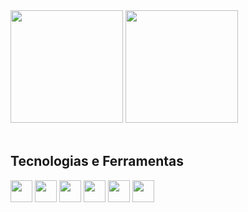<div>
  <img height="180em" src="https://github-readme-stats.vercel.app/api?username=nicolasandreidev&show_icons=true&theme=react"/>
	<img height="180em" src="https://github-readme-stats.vercel.app/api/top-langs/?username=nicolasandreidev&layout=compact&theme=react"/>
</div>
<br>
<div>
  <h2>Tecnologias e Ferramentas</h2>
  <img align="center" src="https://cdn.jsdelivr.net/gh/devicons/devicon/icons/html5/html5-original.svg" width="35"/>
  <img align="center" src="https://cdn.jsdelivr.net/gh/devicons/devicon/icons/css3/css3-original.svg" width="35"/>
  <img align="center" src="https://cdn.jsdelivr.net/gh/devicons/devicon/icons/javascript/javascript-original.svg" width="35"/>
  <img align="center" src="https://cdn.jsdelivr.net/gh/devicons/devicon/icons/typescript/typescript-original.svg" width="35"/>
  <img align="center" src="https://cdn.jsdelivr.net/gh/devicons/devicon/icons/sass/sass-original.svg" width="35"/>
  <img align="center" src="https://cdn.jsdelivr.net/gh/devicons/devicon/icons/react/react-original.svg" width="35"/>
</div>
